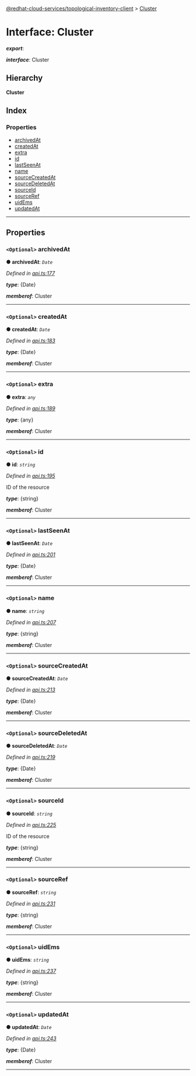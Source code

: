 [@redhat-cloud-services/topological-inventory-client](../README.md) > [Cluster](../interfaces/cluster.md)

# Interface: Cluster

*__export__*: 

*__interface__*: Cluster

## Hierarchy

**Cluster**

## Index

### Properties

* [archivedAt](cluster.md#archivedat)
* [createdAt](cluster.md#createdat)
* [extra](cluster.md#extra)
* [id](cluster.md#id)
* [lastSeenAt](cluster.md#lastseenat)
* [name](cluster.md#name)
* [sourceCreatedAt](cluster.md#sourcecreatedat)
* [sourceDeletedAt](cluster.md#sourcedeletedat)
* [sourceId](cluster.md#sourceid)
* [sourceRef](cluster.md#sourceref)
* [uidEms](cluster.md#uidems)
* [updatedAt](cluster.md#updatedat)

---

## Properties

<a id="archivedat"></a>

### `<Optional>` archivedAt

**● archivedAt**: *`Date`*

*Defined in [api.ts:177](https://github.com/RedHatInsights/javascript-clients/blob/master/packages/topological-inventory/api.ts#L177)*

*__type__*: {Date}

*__memberof__*: Cluster

___
<a id="createdat"></a>

### `<Optional>` createdAt

**● createdAt**: *`Date`*

*Defined in [api.ts:183](https://github.com/RedHatInsights/javascript-clients/blob/master/packages/topological-inventory/api.ts#L183)*

*__type__*: {Date}

*__memberof__*: Cluster

___
<a id="extra"></a>

### `<Optional>` extra

**● extra**: *`any`*

*Defined in [api.ts:189](https://github.com/RedHatInsights/javascript-clients/blob/master/packages/topological-inventory/api.ts#L189)*

*__type__*: {any}

*__memberof__*: Cluster

___
<a id="id"></a>

### `<Optional>` id

**● id**: *`string`*

*Defined in [api.ts:195](https://github.com/RedHatInsights/javascript-clients/blob/master/packages/topological-inventory/api.ts#L195)*

ID of the resource

*__type__*: {string}

*__memberof__*: Cluster

___
<a id="lastseenat"></a>

### `<Optional>` lastSeenAt

**● lastSeenAt**: *`Date`*

*Defined in [api.ts:201](https://github.com/RedHatInsights/javascript-clients/blob/master/packages/topological-inventory/api.ts#L201)*

*__type__*: {Date}

*__memberof__*: Cluster

___
<a id="name"></a>

### `<Optional>` name

**● name**: *`string`*

*Defined in [api.ts:207](https://github.com/RedHatInsights/javascript-clients/blob/master/packages/topological-inventory/api.ts#L207)*

*__type__*: {string}

*__memberof__*: Cluster

___
<a id="sourcecreatedat"></a>

### `<Optional>` sourceCreatedAt

**● sourceCreatedAt**: *`Date`*

*Defined in [api.ts:213](https://github.com/RedHatInsights/javascript-clients/blob/master/packages/topological-inventory/api.ts#L213)*

*__type__*: {Date}

*__memberof__*: Cluster

___
<a id="sourcedeletedat"></a>

### `<Optional>` sourceDeletedAt

**● sourceDeletedAt**: *`Date`*

*Defined in [api.ts:219](https://github.com/RedHatInsights/javascript-clients/blob/master/packages/topological-inventory/api.ts#L219)*

*__type__*: {Date}

*__memberof__*: Cluster

___
<a id="sourceid"></a>

### `<Optional>` sourceId

**● sourceId**: *`string`*

*Defined in [api.ts:225](https://github.com/RedHatInsights/javascript-clients/blob/master/packages/topological-inventory/api.ts#L225)*

ID of the resource

*__type__*: {string}

*__memberof__*: Cluster

___
<a id="sourceref"></a>

### `<Optional>` sourceRef

**● sourceRef**: *`string`*

*Defined in [api.ts:231](https://github.com/RedHatInsights/javascript-clients/blob/master/packages/topological-inventory/api.ts#L231)*

*__type__*: {string}

*__memberof__*: Cluster

___
<a id="uidems"></a>

### `<Optional>` uidEms

**● uidEms**: *`string`*

*Defined in [api.ts:237](https://github.com/RedHatInsights/javascript-clients/blob/master/packages/topological-inventory/api.ts#L237)*

*__type__*: {string}

*__memberof__*: Cluster

___
<a id="updatedat"></a>

### `<Optional>` updatedAt

**● updatedAt**: *`Date`*

*Defined in [api.ts:243](https://github.com/RedHatInsights/javascript-clients/blob/master/packages/topological-inventory/api.ts#L243)*

*__type__*: {Date}

*__memberof__*: Cluster

___

